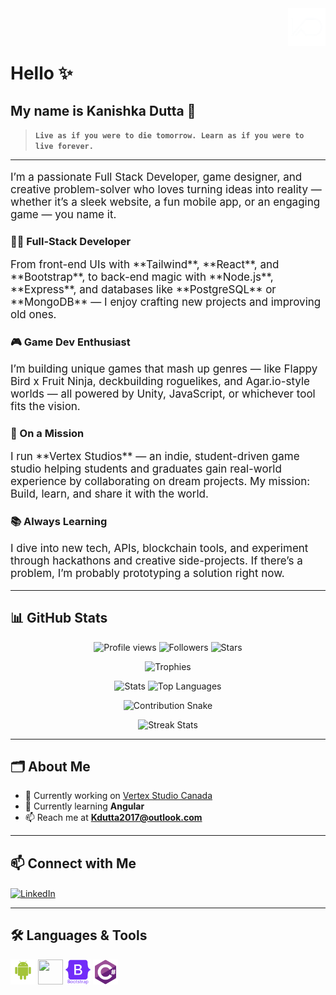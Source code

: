 <!-- Profile Image -->
<img src="./KD_transparent.png" width="60px" align="right" />

<br/><br/>

# Hello ✨  
## My name is **Kanishka Dutta** 🗿

> **` Live as if you were to die tomorrow. Learn as if you were to live forever. `**

---

<p style="font-size: 17px;">
I’m a passionate Full Stack Developer, game designer, and creative problem-solver who loves turning ideas into reality — whether it’s a sleek website, a fun mobile app, or an engaging game — you name it.
</p>

### 🧑‍💻 Full-Stack Developer  
<p style="font-size: 17px;">
From front-end UIs with **Tailwind**, **React**, and **Bootstrap**, to back-end magic with **Node.js**, **Express**, and databases like **PostgreSQL** or **MongoDB** — I enjoy crafting new projects and improving old ones.
</p>

### 🎮 Game Dev Enthusiast  
<p style="font-size: 17px;">
I’m building unique games that mash up genres — like Flappy Bird x Fruit Ninja, deckbuilding roguelikes, and Agar.io-style worlds — all powered by Unity, JavaScript, or whichever tool fits the vision.
</p>

### 🚀 On a Mission  
<p style="font-size: 17px;">
I run **Vertex Studios** — an indie, student-driven game studio helping students and graduates gain real-world experience by collaborating on dream projects. My mission: Build, learn, and share it with the world.
</p>

### 📚 Always Learning  
<p style="font-size: 17px;">
I dive into new tech, APIs, blockchain tools, and experiment through hackathons and creative side-projects. If there’s a problem, I’m probably prototyping a solution right now.
</p>

---

## 📊 GitHub Stats

<p align="center">
  <!-- Badges -->
  <img src="https://komarev.com/ghpvc/?username=kdcodes23&label=Profile%20views&color=0e75b6&style=flat" alt="Profile views" />
  <img src="https://img.shields.io/github/followers/kdcodes23?label=Followers" alt="Followers" />
  <img src="https://img.shields.io/github/stars/kdcodes23?label=Stars" alt="Stars" />
</p>

<p align="center">
  <!-- Trophies -->
  <img src="https://github-profile-trophy.vercel.app/?username=kdcodes23&theme=tokyonight&no-bg=true&no-frame=true" alt="Trophies" />
</p>

<p align="center">
  <!-- Stats Cards -->
  <img src="https://github-readme-stats.vercel.app/api?username=kdcodes23&show_icons=true&theme=tokyonight" alt="Stats" height="180" />
  <img src="https://github-readme-stats.vercel.app/api/top-langs/?username=kdcodes23&layout=compact&theme=radical" alt="Top Languages" height="180" />
</p>

<p align="center">
  <!-- Contribution Snake Animation -->
  <img src="https://github.com/kdcodes23/kdcodes23/blob/output/github-contribution-grid-snake.svg" alt="Contribution Snake" />
</p>

<p align="center">
  <!-- Streak Stats -->
  <img src="https://github-readme-streak-stats.herokuapp.com/?user=kdcodes23&theme=tokyonight" alt="Streak Stats" />
</p>

---

## 🗂️ About Me

- 🔭 Currently working on [Vertex Studio Canada](https://vertexstudio.ca/)
- 🌱 Currently learning **Angular**
- 📫 Reach me at **Kdutta2017@outlook.com**

---

## 📫 Connect with Me

<p align="left">
  <a href="https://www.linkedin.com/in/kanishka-dutta-97491918a/" target="blank">
    <img align="center" src="https://raw.githubusercontent.com/rahuldkjain/github-profile-readme-generator/master/src/images/icons/Social/linked-in-alt.svg" alt="LinkedIn" height="30" width="40" />
  </a>
</p>

---

## 🛠️ Languages & Tools

<p align="left">
  <!-- Example icons. Add or remove as needed -->
  <a href="https://developer.android.com" target="_blank"><img src="https://raw.githubusercontent.com/devicons/devicon/master/icons/android/android-original-wordmark.svg" width="40" height="40" /></a>
  <a href="https://www.blender.org/" target="_blank"><img src="https://download.blender.org/branding/community/blender_community_badge_white.svg" width="40" height="40" /></a>
  <a href="https://getbootstrap.com" target="_blank"><img src="https://raw.githubusercontent.com/devicons/devicon/master/icons/bootstrap/bootstrap-plain-wordmark.svg" width="40" height="40" /></a>
  <a href="https://www.w3schools.com/cs/" target="_blank"><img src="https://raw.githubusercontent.com/devicons/devicon/master/icons/csharp/csharp-original.svg" width="40" height="40" /></a>
  <!-- add the rest below this line, same style -->
</p>
